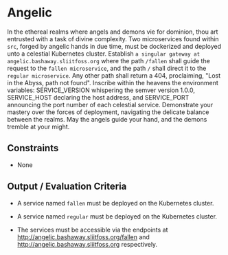 # Angelic

In the ethereal realms where angels and demons vie for dominion, thou art entrusted with a task of divine complexity. Two microservices found within `src`, forged by angelic hands in due time, must be dockerized and deployed unto a celestial Kubernetes cluster. Establish `a singular gateway at angelic.bashaway.sliitfoss.org` where the path `/fallen` shall guide the request to the `fallen microservice`, and the path `/` shall direct it to the `regular microservice`. Any other path shall return a 404, proclaiming, "Lost in the Abyss, path not found". Inscribe within the heavens the environment variables: SERVICE_VERSION whispering the semver version 1.0.0, SERVICE_HOST declaring the host address, and SERVICE_PORT announcing the port number of each celestial service. Demonstrate your mastery over the forces of deployment, navigating the delicate balance between the realms. May the angels guide your hand, and the demons tremble at your might.

## Constraints

- None

## Output / Evaluation Criteria

- A service named `fallen` must be deployed on the Kubernetes cluster.

- A service named `regular` must be deployed on the Kubernetes cluster.

- The services must be accessible via the endpoints at http://angelic.bashaway.sliitfoss.org/fallen and http://angelic.bashaway.sliitfoss.org respectively.
